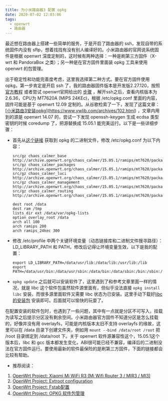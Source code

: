 ```yaml
---
title: 为小米路由器3 配置 opkg
date: 2020-07-02 12:03:06
tags:
  - openwrt
  - 路由器
---
```


最近想在路由器上搭建一些简单的服务，于是开启了路由器的 ssh，发现自带的系统固件内没有 sftp，想着找找有没有别人编译好的。小米路由器的官网说系统固件是根据 openwrt 深度定制的，这时候有两种选择：一种是刷第三方固件（X-wrt 和 PandoraBox 之类）；另一种是在官方固件里面装 opkg 工具来使用 openwrt 的包管理。

<!--more-->

出于稳定性和功能完善度考虑，这里我选择第二种方式。要在官方固件使用 opkg，第一步肯定是开启 ssh 了，我的路由器固件版本是开发版2.27.120，按照 [官方教程](https://d.miwifi.com/rom/ssh) 或者尝试 openwrt官网给出的 [步骤](https://openwrt.org/toh/xiaomi/mir3#get_sshdropbear_access) ，解开ssh之后，查看内核版本为 2.6.36，CPU为 MT7620A (MIPS 24KEc)，根据 /etc/opkg.conf 里面的内容，固件可能是基于 openwrt 12.09 定制的。从谷歌检索了一下，发现了这篇文章：[[小米路由3安装opkg](https://www.ywlib.com/archives/102.html)](https://www.ywlib.com/archives/102.html) ，文章内用到的源是 openwrt 14.07 的，尝试一下发现 openssh-keygen 生成 ecdsa 类型密钥的时候 coredump 了，把源替换成 15.05.1 能完美运行。以下是一些详细步骤：

- 首先从[这个链接](https://archive.openwrt.org/chaos_calmer/15.05.1/ramips/mt7620/packages/base/opkg_9c97d5ecd795709c8584e972bfdf3aee3a5b846d-9_ramips_24kec.ipk) 获取到 opkg 的二进制文件，修改 /etc/opkg.conf 为以下内容：

  ```shell
  src/gz chaos_calmer_base http://archive.openwrt.org/chaos_calmer/15.05.1/ramips/mt7620/packages/base
  src/gz chaos_calmer_packages http://archive.openwrt.org/chaos_calmer/15.05.1/ramips/mt7620/packages/packages
  src/gz chaos_calmer_luci http://archive.openwrt.org/chaos_calmer/15.05.1/ramips/mt7620/packages/luci
  src/gz chaos_calmer_management http://archive.openwrt.org/chaos_calmer/15.05.1/ramips/mt7620/packages/management
  src/gz chaos_calmer_routing http://archive.openwrt.org/chaos_calmer/15.05.1/ramips/mt7620/packages/routing
  
  dest root /data
  dest ram /tmp
  lists_dir ext /data/var/opkg-lists
  option overlay_root /data
  arch all 100
  arch ramips 200
  arch ramips_24kec 300
  ```

- 修改 /etc/profile 中两个关键环境变量（动态链接库和二进制文件搜寻路径）：LD_LIBRARY_PATH 和 PATH，修改后记得让环境变量生效，以下是我的配置：

  ```shell
  export LD_LIBRARY_PATH=/data/usr/lib:/data/lib:/usr/lib:/lib
  export PATH=/data/usr/bin:/data/usr/sbin:/data/bin:/data/sbin:/bin:/sbin:/usr/bin:/usr/sbin
  ```

- `opkg update` 之后就可以安装软件了，这里遇到了和参考文章里面一样的情况，就是 libc 这个软件包虽然软件源里面有，但似乎没法直接 `opkg install libc` 安装，而很多源里面软件又需要 libc 状态为已安装。这里手动下载好[libc的安装包](https://archive.openwrt.org/chaos_calmer/15.05.1/ramips/mt7620/packages/base/libc_0.9.33.2-1_ramips_24kec.ipk) 安装即可。后面就可以愉快的玩耍了。

在配置安装的软件包时，也遇到了一些问题，其中有一点就是分区不可写入，挂载为读写之后提示分区没有剩余空间。小米路由器官方固件不知道分区是怎么挂载的，好像并没有用 overlayfs，可能是内核版本太旧不支持 overlayfs 的缘故，这里可以在 /data 目录下创建文件夹，例如用 `mount --bind /data/root /root` 把 /root 目录绑定到 /data/root 下。关于 openwrt 软件源兼容性这个，15.05.1这个版本后，libc 和 gcc 版本都发生变化，ABI很可能已经不兼容，编译后的二进制没法在官方固件运行。要使用最新的软件最保险的是刷第三方固件，下面的链接都会比较有帮助。



- 推荐阅读：

 1. [OpenWrt Project: Xiaomi Mi WiFi R3 (Mi Wifi Router 3 / MIR3 / MI3)](https://openwrt.org/toh/xiaomi/mir3)
 2. [OpenWrt Project: Extroot configuration](https://openwrt.org/docs/guide-user/additional-software/extroot_configuration)
 3. [OpenWrt Project: Fstab配置](https://openwrt.org/zh-cn/doc/uci/fstab)
 4. [OpenWrt Project: OPKG 软件包管理](https://openwrt.org/zh/docs/techref/opkg)

